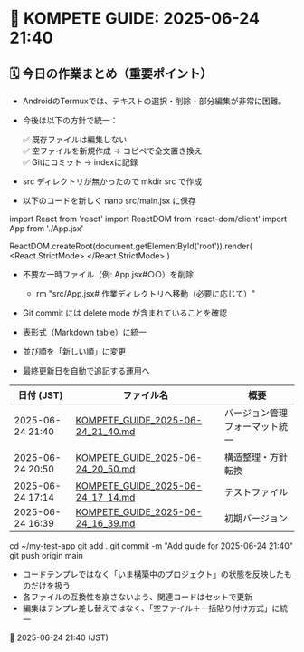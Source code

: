 # 📘 KOMPETE GUIDE: 2025-06-24 21:40

## 🗓 今日の作業まとめ（重要ポイント）


- AndroidのTermuxでは、テキストの選択・削除・部分編集が非常に困難。
- 今後は以下の方針で統一：

  ✅ 既存ファイルは編集しない  
  ✅ 空ファイルを新規作成 → コピペで全文置き換え  
  ✅ Gitにコミット → indexに記録


- src ディレクトリが無かったので mkdir src で作成
- 以下のコードを新しく nano src/main.jsx に保存


import React from 'react'
import ReactDOM from 'react-dom/client'
import App from './App.jsx'

ReactDOM.createRoot(document.getElementById('root')).render(
  <React.StrictMode>
    <App />
  </React.StrictMode>
)


- 不要な一時ファイル（例: App.jsx#○○）を削除
  - rm "src/App.jsx# 作業ディレクトリへ移動（必要に応じて）"
- Git commit には delete mode が含まれていることを確認


- 表形式（Markdown table）に統一
- 並び順を「新しい順」に変更
- 最終更新日を自動で追記する運用へ


| 日付 (JST)           | ファイル名                                                                                         | 概要                          |
|----------------------|----------------------------------------------------------------------------------------------------|-------------------------------|
| 2025-06-24 21:40     | [KOMPETE_GUIDE_2025-06-24_21_40.md](https://github.com/SarabachiQ/kompete-stat-allocator/blob/main/KOMPETE_GUIDE_2025-06-24_21_40.md) | バージョン管理フォーマット統一 |
| 2025-06-24 20:50     | [KOMPETE_GUIDE_2025-06-24_20_50.md](https://github.com/SarabachiQ/kompete-stat-allocator/blob/main/KOMPETE_GUIDE_2025-06-24_20_50.md) | 構造整理・方針転換            |
| 2025-06-24 17:14     | [KOMPETE_GUIDE_2025-06-24_17_14.md](https://github.com/SarabachiQ/kompete-stat-allocator/blob/main/KOMPETE_GUIDE_2025-06-24_17_14.md) | テストファイル                |
| 2025-06-24 16:39     | [KOMPETE_GUIDE_2025-06-24_16_39.md](https://github.com/SarabachiQ/kompete-stat-allocator/blob/main/KOMPETE_GUIDE_2025-06-24_16_39.md) | 初期バージョン                |


cd ~/my-test-app
git add .
git commit -m "Add guide for 2025-06-24 21:40"
git push origin main


- コードテンプレではなく「いま構築中のプロジェクト」の状態を反映したものだけを扱う
- 各ファイルの互換性を崩さないよう、関連コードはセットで更新
- 編集はテンプレ差し替えではなく、「空ファイル＋一括貼り付け方式」に統一


📅 2025-06-24 21:40 (JST)



